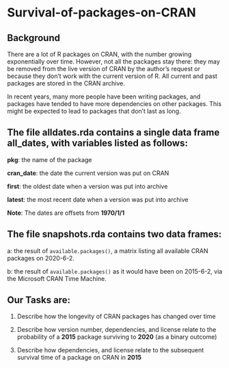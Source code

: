 # Survival-of-packages-on-CRAN
## Background
There are a lot of R packages on CRAN, with the number growing exponentially over time. However, not all the packages stay there: they may be removed from the live version of CRAN by the author’s request or because they don’t work with the current version of R. All current and past packages are stored in the
CRAN archive.

In recent years, many more people have been writing packages, and packages have tended to have more dependencies on other packages. This might be expected to lead to packages that don’t last as long.

## The file alldates.rda contains a single data frame all_dates, with variables listed as follows:

**pkg**: the name of the package

**cran_date**: the date the current version was put on CRAN

**first**: the oldest date when a version was put into archive

**latest**: the most recent date when a version was put into archive

**Note**: The dates are offsets from **1970/1/1**

## The file snapshots.rda contains two data frames:

a: the result of `available.packages()`, a matrix listing all available CRAN packages on 2020-6-2.

b: the result of `available.packages()` as it would have been on 2015-6-2, via the Microsoft CRAN Time
Machine.

## Our Tasks are:
1. Describe how the longevity of CRAN packages has changed over time

2. Describe how version number, dependencies, and license relate to the probability of a **2015** package surviving to **2020** (as a binary outcome)

3. Describe how dependencies, and license relate to the subsequent survival time of a package on CRAN in **2015**
